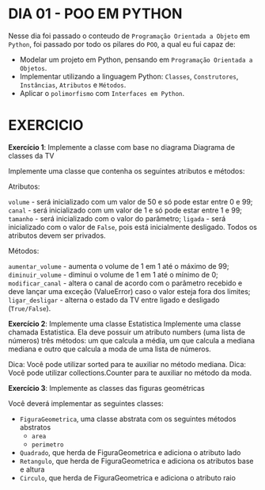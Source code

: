 # DIA 01 - POO EM PYTHON

Nesse dia foi passado o conteudo de `Programação Orientada a Objeto` em `Python`, foi passado por todo os pilares do `POO`, a qual eu fui capaz de:

- Modelar um projeto em Python, pensando em `Programação Orientada a Objetos`.
- Implementar utilizando a linguagem Python: `Classes`, `Construtores`, `Instâncias`, `Atributos` e `Métodos`.
- Aplicar o `polimorfismo` com `Interfaces em Python`.

# EXERCICIO

**Exercício 1**: Implemente a classe com base no diagrama
Diagrama de classes da TV

Implemente uma classe que contenha os seguintes atributos e métodos:

Atributos:

`volume` - será inicializado com um valor de 50 e só pode estar entre 0 e 99;
`canal` - será inicializado com um valor de 1 e só pode estar entre 1 e 99;
`tamanho` - será inicializado com o valor do parâmetro;
`ligada` - será inicializado com o valor de `False`, pois está inicialmente desligado.
Todos os atributos devem ser privados.

Métodos:

`aumentar_volume` - aumenta o volume de 1 em 1 até o máximo de 99;
`diminuir_volume` - diminui o volume de 1 em 1 até o mínimo de 0;
`modificar_canal` - altera o canal de acordo com o parâmetro recebido e deve lançar uma exceção (ValueError) caso o valor esteja fora dos limites;
`ligar_desligar` - alterna o estado da TV entre ligado e desligado (`True/False`).

**Exercício 2**: Implemente uma classe Estatistica
Implemente uma classe chamada Estatistica. Ela deve possuir um atributo numbers (uma lista de números) três métodos: um que calcula a média, um que calcula a mediana mediana e outro que calcula a moda de uma lista de números.

Dica: Você pode utilizar sorted para te auxiliar no método mediana.
Dica: Você pode utilizar collections.Counter para te auxiliar no método da moda.

**Exercício 3**: Implemente as classes das figuras geométricas

Você deverá implementar as seguintes classes:

- `FiguraGeometrica`, uma classe abstrata com os seguintes métodos abstratos
    - `area`
    - `perimetro`
- `Quadrado`, que herda de FiguraGeometrica e adiciona o atributo lado
- `Retangulo`, que herda de FiguraGeometrica e adiciona os atributos base e altura
- `Circulo`, que herda de FiguraGeometrica e adiciona o atributo raio